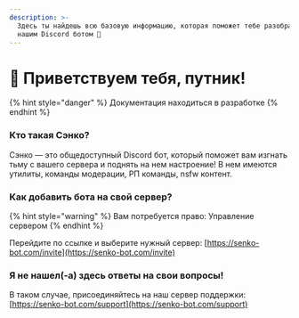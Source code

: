 ```yaml
---
description: >-
  Здесь ты найдешь всю базовую информацию, которая поможет тебе разобраться с
  нашим Discord ботом 🦊
---
```


# 👋 Приветствуем тебя, путник!

{% hint style="danger" %}
Документация находиться в разработке
{% endhint %}

### Кто такая Сэнко?&#x20;

Сэнко — это общедоступный Discord бот, который поможет вам изгнать тьму с вашего сервера и поднять на нем настроение! В нем имеются утилиты, команды модерации, РП команды, nsfw контент.

### Как добавить бота на свой сервер?

{% hint style="warning" %}
Вам потребуется право: Управление сервером
{% endhint %}

Перейдите по ссылке и выберите нужный сервер: [https://senko-bot.com/invite](https://senko-bot.com/invite)

### Я не нашел(-а) здесь ответы на свои вопросы!

В таком случае, присоединяйтесь на наш сервер поддержки: [https://senko-bot.com/support](https://senko-bot.com/support)
